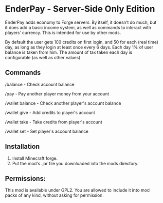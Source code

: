 # EnderPay - Server-Side Only Edition

EnderPay adds economy to Forge servers.
By itself, it doesn't do much, but it does add a basic income system, as well as commands to interact with players' currency. This is intended for use by other mods.

By default the user gets 100 credits on first login, and 50 for each (real time) day, as long as they login at least once every 6 days.
Each day 1% of user balance is taken from him.
The amount of tax taken each day is configurable (as well as other values)

## Commands
/balance - Check account balance

/pay <player> <amount> - Pay another player money from your account
  
/wallet balance <player> - Check another player's account balance

/wallet give <player> - Add credits to player's account

/wallet take <player> - Take credits from player's account

/wallet set <player> - Set player's account balance

## Installation
1. Install Minecraft forge.
2. Put the mod's .jar file you downloaded into the mods directory.

## Permissions:
This mod is available under GPL2.
You are allowed to include it into mod packs of any kind, without asking for permission.
